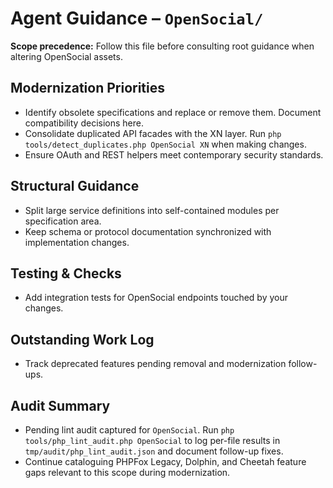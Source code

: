 # Agent Guidance – `OpenSocial/`

**Scope precedence:** Follow this file before consulting root guidance when altering OpenSocial
assets.

## Modernization Priorities
- Identify obsolete specifications and replace or remove them. Document compatibility decisions here.
- Consolidate duplicated API facades with the XN layer. Run `php tools/detect_duplicates.php
  OpenSocial XN` when making changes.
- Ensure OAuth and REST helpers meet contemporary security standards.

## Structural Guidance
- Split large service definitions into self-contained modules per specification area.
- Keep schema or protocol documentation synchronized with implementation changes.

## Testing & Checks
- Add integration tests for OpenSocial endpoints touched by your changes.

## Outstanding Work Log
- Track deprecated features pending removal and modernization follow-ups.

## Audit Summary
- Pending lint audit captured for `OpenSocial`. Run `php tools/php_lint_audit.php OpenSocial` to log per-file results in `tmp/audit/php_lint_audit.json` and document follow-up fixes.
- Continue cataloguing PHPFox Legacy, Dolphin, and Cheetah feature gaps relevant to this scope during modernization.
